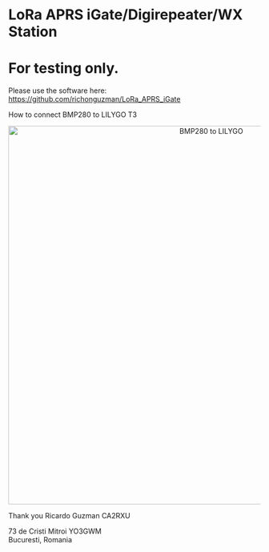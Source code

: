 # LoRa APRS iGate/Digirepeater/WX Station

# For testing only.

Please use the software here: https://github.com/richonguzman/LoRa_APRS_iGate

How to connect BMP280 to LILYGO T3

<center><img src="https://github.com/yo3gwm/LoRa_APRS_iGate_GWM/blob/main/doc/LilyGO_T3_1.6.1_to_BMP280.png" alt="BMP280 to LILYGO" width="795" height="756"></center> 

Thank you Ricardo Guzman CA2RXU

73 de Cristi Mitroi YO3GWM <br>
Bucuresti, Romania